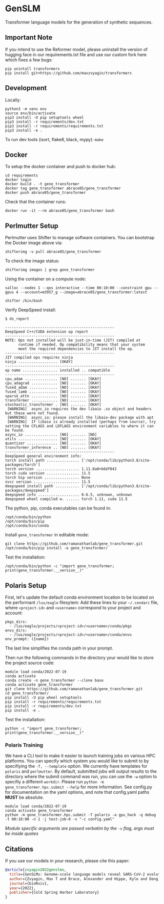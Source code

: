 # GenSLM

Transformer language models for the generation of synthetic sequences.

## Important Note
If you intend to use the Reformer model, please uninstall the version of hugging
face in our requirements.txt file and use our custom fork here which fixes a few bugs:
```
pip unintall transformers
pip install git+https://github.com/maxzvyagin/transformers
```

## Development
Locally:
```
python3 -m venv env
source env/bin/activate
pip3 install -U pip setuptools wheel
pip3 install -r requirements/dev.txt
pip3 install -r requirements/requirements.txt
pip3 install -e .
```
To run dev tools (isort, flake8, black, mypy): `make`

## Docker
To setup the docker container and push to docker hub:
```
cd requirements
docker login
docker build . -t gene_transformer
docker tag gene_transformer abrace05/gene_transformer
docker push abrace05/gene_transformer
```

Check that the container runs:
```
docker run -it --rm abrace05/gene_transformer bash
```

## Perlmutter Setup

Perlmutter uses Shifter to manage software containers. You can bootstrap the Docker image above via:
```
shifterimg -v pull abrace05/gene_transformer
```
To check the image status:
```
shifterimg images | grep gene_transformer
```
Using the container on a compute node:
```
salloc --nodes 1 --qos interactive --time 00:10:00 --constraint gpu --gpus 4 --account=m3957_g --image=abrace05/gene_transformer:latest

shifter /bin/bash
```

Verify DeepSpeed install:
```
$ ds_report

--------------------------------------------------
DeepSpeed C++/CUDA extension op report
--------------------------------------------------
NOTE: Ops not installed will be just-in-time (JIT) compiled at
      runtime if needed. Op compatibility means that your system
      meet the required dependencies to JIT install the op.
--------------------------------------------------
JIT compiled ops requires ninja
ninja .................. [OKAY]
--------------------------------------------------
op name ................ installed .. compatible
--------------------------------------------------
cpu_adam ............... [NO] ....... [OKAY]
cpu_adagrad ............ [NO] ....... [OKAY]
fused_adam ............. [NO] ....... [OKAY]
fused_lamb ............. [NO] ....... [OKAY]
sparse_attn ............ [NO] ....... [OKAY]
transformer ............ [NO] ....... [OKAY]
stochastic_transformer . [NO] ....... [OKAY]
 [WARNING]  async_io requires the dev libaio .so object and headers but these were not found.
 [WARNING]  async_io: please install the libaio-dev package with apt
 [WARNING]  If libaio is already installed (perhaps from source), try setting the CFLAGS and LDFLAGS environment variables to where it can be found.
async_io ............... [NO] ....... [NO]
utils .................. [NO] ....... [OKAY]
quantizer .............. [NO] ....... [OKAY]
transformer_inference .. [NO] ....... [OKAY]
--------------------------------------------------
DeepSpeed general environment info:
torch install path ............... ['/opt/conda/lib/python3.8/site-packages/torch']
torch version .................... 1.11.0a0+b6df043
torch cuda version ............... 11.5
torch hip version ................ None
nvcc version ..................... 11.5
deepspeed install path ........... ['/opt/conda/lib/python3.8/site-packages/deepspeed']
deepspeed info ................... 0.6.5, unknown, unknown
deepspeed wheel compiled w. ...... torch 1.11, cuda 11.5
```

The python, pip, conda executables can be found in:
```
/opt/conda/bin/python
/opt/conda/bin/pip
/opt/conda/bin/conda
```

Install `gene_transformer` in editable mode:
```
git clone https://github.com/ramanathanlab/gene_transformer.git
/opt/conda/bin/pip install -e gene_transformer/
```

Test the installation:
```
/opt/conda/bin/python -c "import gene_transformer; print(gene_transformer.__version__)"
```

## Polaris Setup

First, let's update the default conda environment location to be located on the performant `/lus/eagle` filesytem:
Add these lines to your `~/.condarc` file, where `<project-id>` and `<username>` correspond to your project and account:
```
pkgs_dirs:
  - /lus/eagle/projects/<project-id>/<username>/conda/pkgs
envs_dirs:
  - /lus/eagle/projects/<project-id>/<username>/conda/envs
env_prompt: ({name})
```
The last line simplifies the conda path in your prompt.

Then run the following commands in the directory your would like to store the project source code:
```
module load conda/2022-07-19
conda activate
conda create -n gene_transformer --clone base
conda activate gene_transformer
git clone https://github.com/ramanathanlab/gene_transformer.git
cd gene_transformer/
pip install -U pip wheel setuptools
pip install -r requirements/requirements.txt
pip install -r requirements/dev.txt
pip install -e .
```

Test the installation:
```
python -c "import gene_transformer; print(gene_transformer.__version__)"
```

### Polaris Training

We have a CLI tool to make it easier to launch training jobs on various HPC platforms. You can specify which system 
you would like to submit to by specifiying the `-T, --template` option. We currently have templates for `polaris` 
and `perlmutter`. By default, submitted jobs will output results to the directory where the submit command was run, 
you can use the `-w` option to specifiy a different `workdir`. Please run `python -m gene_transformer.hpc.submit --help` 
for more information. See config.py for documentation on the yaml options, and note that config.yaml paths **MUST** be absolute.
```
module load conda/2022-07-19
conda activate gene_transformer
python -m gene_transformer.hpc.submit -T polaris -a gpu_hack -q debug -t 00:10:00 -n 1 -j test-job-0 -v "-c config.yaml" 
```
*Module specific arguments are passed verbatim by the `-v` flag, args must be inside quotes*

## Citations

If you use our models in your research, please cite this paper:

```bibtex
@article{zvyagin2022genslms,
  title={GenSLMs: Genome-scale language models reveal SARS-CoV-2 evolutionary dynamics.},
  author={Zvyagin, Max T and Brace, Alexander and Hippe, Kyle and Deng, Yuntian and Zhang, Bin and Bohorquez, Cindy Orozco and Clyde, Austin and Kale, Bharat and Perez-Rivera, Danilo and Ma, Heng and others},
  journal={bioRxiv},
  year={2022},
  publisher={Cold Spring Harbor Laboratory}
}
```
